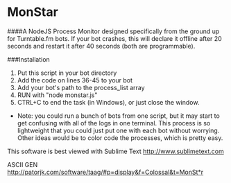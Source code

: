 MonStar
=======

####A NodeJS Process Monitor designed specifically from the ground up for Turntable.fm bots. If your bot crashes, this will declare it offline after 20 seconds and restart it after 40 seconds (both are programmable).

###Installation
1. Put this script in your bot directory
2. Add the code on lines 36-45 to your bot
3. Add your bot's path to the process_list array
4. RUN with "node monstar.js"
5. CTRL+C to end the task (in Windows), or just close the window.

* Note: you could run a bunch of bots from one script, but it may start to
get confusing with all of the logs in one terminal.  This process is so
lightweight that you could just put one with each bot without worrying.
Other ideas would be to color code the processes, which is pretty easy.

This software is best viewed with Sublime Text http://www.sublimetext.com

ASCII GEN http://patorjk.com/software/taag/#p=display&f=Colossal&t=MonSt*r

